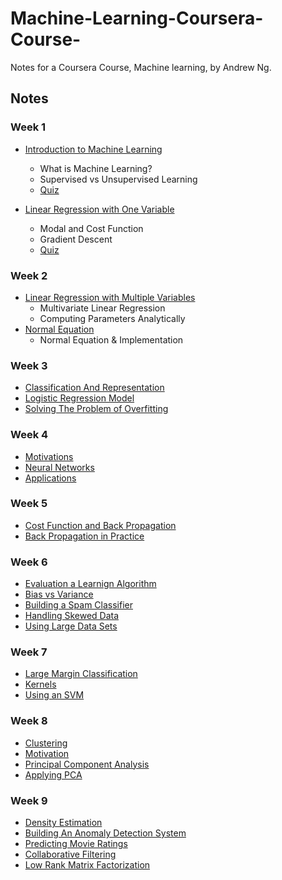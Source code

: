 # Machine-Learning-Coursera-Course-
Notes for a Coursera Course, Machine learning, by Andrew Ng.


## Notes

### Week 1
 - [Introduction to Machine Learning](./Week1/IntroToML.md)
   - What is Machine Learning?
   - Supervised vs Unsupervised Learning
   - [Quiz](./Week1/IntroToML_quiz.md)

 - [Linear Regression with One Variable](./Week1/LinearRegressionWithOneVariable.md)
   - Modal and Cost Function
   - Gradient Descent
   - [Quiz](./Week1/LinearRegressionWithOneVariable_quiz.md)

### Week 2
 - [Linear Regression with Multiple Variables](./Week2/LinearRegressionWithMultipleVariables.md)
   - Multivariate Linear Regression
   - Computing Parameters Analytically
 - [Normal Equation](./Week2/NormalEquation.md)
   - Normal Equation & Implementation

### Week 3
 - [Classification And Representation](./Week3/ClassificationAndRepresentation.md)
 - [Logistic Regression Model](./Week3/LogisticRegressionModel.md)
 - [Solving The Problem of Overfitting](./Week3/SolvingTheProblemOfOverfitting.md)

### Week 4
 - [Motivations](./Week4/Motivations.md)
 - [Neural Networks](./Week4/NeuralNetworks.md)
 - [Applications](./Week4/Applications.md)

### Week 5
 - [Cost Function and Back Propagation](./Week5/CostFunctionAndBackPropagation.md)
  - [Back Propagation in Practice](./Week5/BackPropagationInPractice.md)

### Week 6
 - [Evaluation a Learnign Algorithm](./Week6/1-EvaluatingALearningAlgorithm.md)
  - [Bias vs Variance](./Week6/2-BiasVsVariance.md)
  - [Building a Spam Classifier](./Week6/3-BuildingASpamClassifier.md)
  - [Handling Skewed Data](./Week6/4-HandlingSkewedData.md)
  - [Using Large Data Sets](./Week6/5-UsingLargeDataSets.md)
  
### Week 7
- [Large Margin Classification](./Week7/1-LargeMarginClassification.md)
- [Kernels](./Week7/2-Kernels.md)
- [Using an SVM](./Week7/3-UsingAnSVM.md)

### Week 8
- [Clustering](./Week8/1-Clustering.md)
- [Motivation](./Week8/2-Motivation.md)
- [Principal Component Analysis](./Week8/3-PrincipalComponentAnalysis.md)
- [Applying PCA](./Week8/4-ApplyingPCA.md)

### Week 9
- [Density Estimation](./Week9/1-DensityEstimation.md)
- [Building An Anomaly Detection System](./Week9/2-BuildingAnAnomalyDetectionSystem.md)
- [Predicting Movie Ratings](./Week9/3-PredictingMovieRatings.md)
- [Collaborative Filtering](./Week9/4-CollaborativeFiltering.md)
- [Low Rank Matrix Factorization](./Week9/5-LowRankMatrixFactorization.md)
